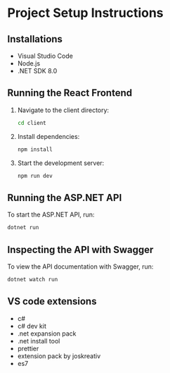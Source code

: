 # Project Setup Instructions

## Installations
- Visual Studio Code
- Node.js
- .NET SDK 8.0

## Running the React Frontend

1. Navigate to the client directory:
   ```bash
   cd client
   ```
2. Install dependencies:
   ```bash
   npm install
   ```
3. Start the development server:
   ```bash
   npm run dev
   ```

## Running the ASP.NET API

To start the ASP.NET API, run:
   ```bash
   dotnet run
   ```

## Inspecting the API with Swagger

To view the API documentation with Swagger, run:
   ```bash
   dotnet watch run
   ```

## VS code extensions  
- c#
- c# dev kit
- .net expansion pack
- .net install tool
- prettier
- extension pack by joskreativ
- es7
